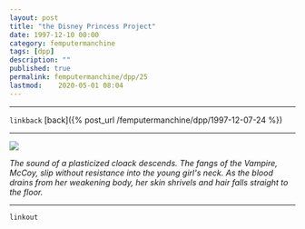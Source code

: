 ```yaml
---
layout: post
title: "the Disney Princess Project"
date: 1997-12-10 00:00
category: femputermanchine
tags: [dpp]
description: ""
published: true
permalink: femputermanchine/dpp/25
lastmod:	2020-05-01 08:04
---
```


*****
`linkback`
[back]({% post_url /femputermanchine/dpp/1997-12-07-24 %})
*****

<img src="{{ site.url }}/assets/img/dpp-25.jpg" maxwidth="1000" />

<i>The sound of a plasticized cloack descends. The fangs of the Vampire, McCoy, slip without resistance into the young girl's neck. As the blood drains from her weakening body, her skin shrivels and hair falls straight to the floor.</i>

*****

`linkout`


